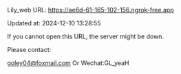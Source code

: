 Lily_web URL: https://ae6d-61-165-102-156.ngrok-free.app

Updated at: 2024-12-10 13:28:55

If you cannot open this URL, the server might be down.

Please contact: 

goley04@foxmail.com Or Wechat:GL_yeaH